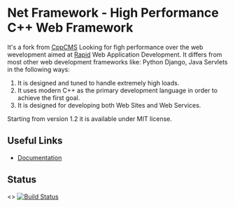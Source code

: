 # Net Framework - High Performance C++ Web Framework

It's a fork from [CppCMS](http://cppcms.com/)
Looking for figh performance over the web wevelopment aimed at [Rapid](http://en.wikipedia.org/wiki/Rapid_application_development) Web Application Development. It differs from most other web development frameworks like: Python Django, Java Servlets in  the following ways:

1. It is designed and tuned to handle extremely high loads.
2. It uses modern C++ as the primary development language in order to achieve the first goal.
3. It is designed for developing both Web Sites and Web Services.

Starting from version 1.2 it is available under MIT license.

## Useful Links

- [Documentation](http://cppcms.com/wikipp/en/page/cppcms_1x)

## Status

<> [![Build Status](https://travis-ci.org/artyom-beilis/cppcms.svg?branch=master)](https://travis-ci.org/artyom-beilis/cppcms)

